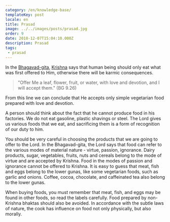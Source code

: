 ```yaml
---
category: /en/knowledge-base/
templateKey: post
locale: en
title: Prasad
image: ../../images/posts/prasad.jpg
order: 9
date: 2018-12-07T15:04:10.000Z
description: Prasad
tags:
 - prasad
---
```


In the [Bhagavad-gita](/en/bhagavad-gita), [Krishna](/en/krishna) says that human being should only eat what was first offered to Him, otherwise there will be karmic consequences.

> "Offer Me a leaf, flower, fruit, or water, with love and devotion, and I will accept them." (BG 9.26)

From this line we can conclude that He accepts only simple vegetarian food prepared with love and devotion.

A person should think about the fact that he cannot produce food in his factories. We do not eat gasoline, plastic shavings or steel. The Lord gives us various foods that we eat, and sacrificing them is a form of recognition of our duty to him.

You should be very careful in choosing the products that we are going to offer to the Lord. In the Bhagavad-gita, the Lord says that food can refer to the various modes of material nature - virtue, passion, ignorance. Dairy products, sugar, vegetables, fruits, nuts and cereals belong to the mode of virtue and are accepted by Krishna. Food in the modes of passion and ignorance cannot be offered to Krishna. It is easy to guess that meat, fish and eggs belong to the lower gunas, like some vegetarian foods, such as garlic and onions. Coffee, cocoa, chocolate, and caffeinated tea also belong to the lower gunas.

When buying foods, you must remember that meat, fish, and eggs may be found in other foods, so read the labels carefully. Food prepared by non-Krishna bhaktas should also be avoided. In accordance with the subtle laws of nature, the cook has influence on food not only physically, but also morally.

